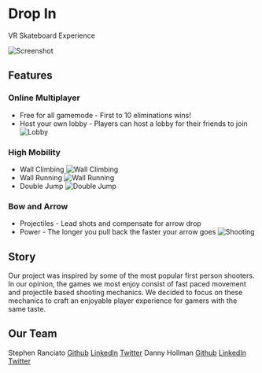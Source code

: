 # Drop In
VR Skateboard Experience

![Screenshot](https://i.imgur.com/C7tMTAR.jpg)

## Features
### Online Multiplayer
- Free for all gamemode - First to 10 eliminations wins!
- Host your own lobby - Players can host a lobby for their friends to join
![Lobby](https://i.imgur.com/dnGoS9X.png)
### High Mobility
- Wall Climbing
![Wall Climbing](https://media.giphy.com/media/kDZgt3qGlxpIqbE2wv/giphy.gif)
- Wall Running
![Wall Running](https://media.giphy.com/media/htqJ7MT7CprQkMLtzd/giphy.gif)
- Double Jump
![Double Jump](https://media.giphy.com/media/hrpawvGFY6s6jOFeCT/giphy.gif)
### Bow and Arrow
- Projectiles - Lead shots and compensate for arrow drop
- Power - The longer you pull back the faster your arrow goes
![Shooting](https://media.giphy.com/media/J4mXZB20m98a4fDEns/giphy.gif)

## Story
Our project was inspired by some of the most popular first person shooters. In our opinion, the games we most enjoy consist of fast paced movement and projectile based shooting mechanics. We decided to focus on these mechanics to craft an enjoyable player experience for gamers with the same taste.
## Our Team
Stephen Ranciato [Github](https://github.com/Sranciato) [LinkedIn](https://www.linkedin.com/in/stephen-ranciato-48a660189) [Twitter](https://twitter.com/SteveRancy)
Danny Hollman [Github](https://github.com/dannyhollman) [LinkedIn](https://www.linkedin.com/in/danny-hollman-609664189) [Twitter](https://twitter.com/danny_hollman)
